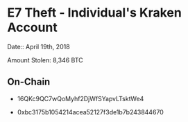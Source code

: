 # E7 Theft - Individual's Kraken Account

Date:: April 19th, 2018

Amount Stolen: 8,346 BTC

## On-Chain

- 16QKc9QC7wQoMyhf2DjWfSYapvLTsktWe4

- 0xbc3175b1054214acea52127f3de1b7b243844670
